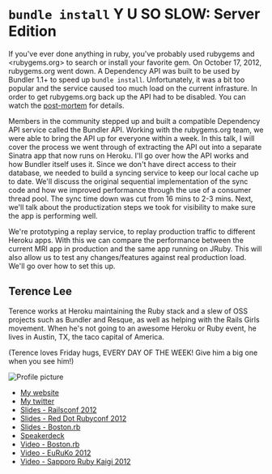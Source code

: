 # `bundle install` Y U SO SLOW: Server Edition

If you've ever done anything in ruby, you've probably used rubygems and <rubygems.org> to search or install your favorite gem. On October 17, 2012, rubygems.org went down. A Dependency API was built to be used by Bundler 1.1+ to speed up `bundle install`. Unfortunately, it was a bit too popular and the service caused too much load on the current infrasture. In order to get rubygems.org back up the API had to be disabled. You can watch the [post-mortem](http://youtu.be/z73uiWKdJhw) for details.

Members in the community stepped up and built a compatible Dependency API service called the Bundler API. Working with the rubygems.org team, we were able to bring the API up for everyone within a week. In this talk, I will cover the process we went through of extracting the API out into a separate Sinatra app that now runs on Heroku. I'll go over how the API works and how Bundler itself uses it. Since we don't have direct access to their database, we needed to build a syncing service to keep our local cache up to date. We'll discuss the original sequential implementation of the sync code and how we improved performance through the use of a consumer thread pool. The sync time down was cut from 16 mins to 2-3 mins. Next, we'll talk about the productization steps we took for visibility to make sure the app is performing well.

We're prototyping a replay service, to replay production traffic to different Heroku apps. With this we can compare the performance between the current MRI app in production and the same app running on JRuby. This will also allow us to test any changes/features against real production load. We'll go over how to set this up.

## Terence Lee

Terence works at Heroku maintaining the Ruby stack and a slew of OSS projects such as Bundler and Resque, as well as helping with the Rails Girls movement. When he's not going to an awesome Heroku or Ruby event, he lives in Austin, TX, the taco capital of America.

(Terence loves Friday hugs, EVERY DAY OF THE WEEK! Give him a big one when you see him!)

![Profile picture](https://raw.github.com/rubyaustralia/rubyconfau-2013-cfp/master/terence_lee-rescuing_resque/profile_picture.jpg)

- [My website](http://hone.heroku.com)
- [My twitter](https://twitter.com/hone02)
- [Slides - Railsconf 2012](http://a-polyglot-heroku.herokuapp.com/)
- [Slides - Red Dot Rubyconf 2012](http://bundle-y-u-so-slow-rdrc2012.herokuapp.com/)
- [Slides - Boston.rb](http://rails-3-1-on-heroku.herokuapp.com/)
- [Speakerdeck](https://speakerdeck.com/hone)
- [Video - Boston.rb](http://bostonrb.org/presentations/heroku-and-rails-31)
- [Video - EuRuKo 2012](http://vimeo.com/44028326)
- [Video - Sapporo Ruby Kaigi 2012](http://www.ustream.tv/recorded/25443102)
